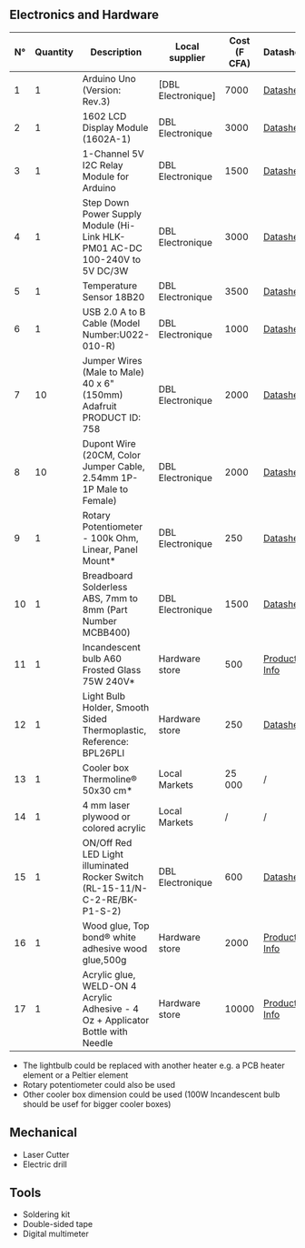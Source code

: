 ## Electronics and Hardware
| N° | Quantity | Description                 | Local supplier   | Cost (F CFA) | Datasheet |
|----|--------|-----------------            |------------------|--------------|--------------|
| 1  | 1      | Arduino Uno (Version: Rev.3)                | [DBL Electronique]| 7000         | [Datasheet](https://github.com/FOSH-following-demand/Incubator/blob/master/hardware/datasheets/Arduino_Uno.pdf) |
| 2  | 1      | 1602 LCD Display Module (1602A-1)     | DBL Electronique | 3000         | [Datasheet](https://github.com/FOSH-following-demand/Incubator/blob/master/hardware/datasheets/1602A.pdf)|
| 3  | 1      | 1-Channel 5V  I2C Relay Module for Arduino | DBL Electronique | 1500         | [Datasheet](https://github.com/FOSH-following-demand/Incubator/blob/master/hardware/datasheets/Datasheet%20for%20ELC3003.pdf)          |
| 4  | 1      | Step Down Power Supply Module (Hi-Link HLK-PM01 AC-DC 100-240V to 5V DC/3W  | DBL Electronique | 3000         | [Datasheet](https://github.com/FOSH-following-demand/Incubator/blob/master/hardware/datasheets/HLK-PM01-Hi-Link_Step%20Down%20Power%20Supply%20Module.pdf)          |
| 5  | 1      | Temperature Sensor 18B20                  | DBL Electronique | 3500         | [Datasheet](https://github.com/FOSH-following-demand/Incubator/blob/master/hardware/datasheets/DS18B20.pdf)|
| 6  | 1      | USB 2.0 A to B Cable (Model Number:U022-010-R)             | DBL Electronique | 1000         | [Datasheet](https://github.com/FOSH-following-demand/Incubator/blob/master/hardware/datasheets/1951363_USB%20Cable.pdf)          |
| 7  | 10     | Jumper Wires (Male to Male) 40 x 6" (150mm) Adafruit PRODUCT ID: 758 | DBL Electronique | 2000          |  [Datasheet](https://github.com/FOSH-following-demand/Incubator/blob/master/hardware/datasheets/758_Web_Jumper%20wire.pdf)         |
| 8  | 10     | Dupont Wire (20CM, Color Jumper Cable, 2.54mm 1P-1P Male to Female)                | DBL Electronique | 2000          | [Datasheet](https://github.com/FOSH-following-demand/Incubator/blob/master/hardware/datasheets/40P-MF-Dupont-Wire.pdf)          |
| 9  | 1      | Rotary Potentiometer - 100k Ohm, Linear, Panel Mount*               | DBL Electronique | 250          | [Datasheet](https://github.com/FOSH-following-demand/Incubator/blob/master/hardware/datasheets/Rotary%20PDB18.pdf)          |
| 10 | 1      | Breadboard Solderless ABS, 7mm to 8mm (Part Number MCBB400)              | DBL Electronique | 1500         | [Datasheet](https://github.com/FOSH-following-demand/Incubator/blob/master/hardware/datasheets/Breadboard-roboromania.pdf)          |
| 11 | 1      | Incandescent bulb A60 Frosted Glass 75W 240V*          | Hardware store   |500           | [Product Info](https://shengfeng.en.made-in-china.com/product/myWnqOVUEehM/China-A60-Incandescent-Bulbs-Light-Frosted-Glass-75W-240V-Ce-RoHS.html)         |
| 12 | 1      | Light Bulb Holder, Smooth Sided Thermoplastic, Reference: BPL26PLI          | Hardware store  |250           | [Datasheet](https://github.com/FOSH-following-demand/Incubator/blob/master/hardware/datasheets/product_19502_%20Bulb%20holder.pdf)           |
| 13 | 1      | Cooler box Thermoline® 50x30 cm*               | Local Markets    | 25 000       |     /      |
| 14 | 1      | 4 mm laser plywood or colored acrylic                 | Local Markets    |    /    |     /      |
| 15 | 1      | ON/Off Red LED Light illuminated Rocker Switch (RL-15-11/N-C-2-RE/BK-P1-S-2)  | DBL Electronique| 600  | [Datasheet](https://github.com/FOSH-following-demand/Incubator/blob/master/hardware/datasheets/Rocker-switches.pdf)           |
| 16 | 1      | Wood glue, Top bond® white adhesive wood glue,500g    | Hardware store| 2000  | [Product Info](https://m.made-in-china.com/product/Good-Price-Top-Bond-Furniture-White-Adhesive-Liquid-Wood-Glue-832258715.html)  |
| 17 | 1      | Acrylic glue, WELD-ON 4 Acrylic Adhesive - 4 Oz + Applicator Bottle with Needle | Hardware store| 10000  | [Product Info](https://www.amazon.com/Weld-Acrylic-Adhesive-Applicator-Bottle/dp/B0096TWKCW/?&tag=gluefaq-20#descriptionAndDetails)  |


* The lightbulb could be replaced with another heater e.g. a PCB heater element or a Peltier element
* Rotary potentiometer could also be used
* Other cooler box dimension could be used (100W Incandescent bulb should be usef for bigger cooler boxes)

## Mechanical

- Laser Cutter 
- Electric drill

## Tools

- Soldering kit
- Double-sided tape
- Digital multimeter

